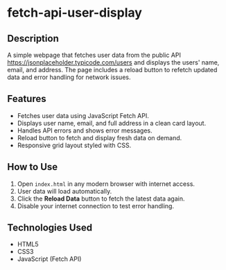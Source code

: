 # fetch-api-user-display

## Description
A simple webpage that fetches user data from the public API https://jsonplaceholder.typicode.com/users and displays the users' name, email, and address. The page includes a reload button to refetch updated data and error handling for network issues.

## Features
- Fetches user data using JavaScript Fetch API.
- Displays user name, email, and full address in a clean card layout.
- Handles API errors and shows error messages.
- Reload button to fetch and display fresh data on demand.
- Responsive grid layout styled with CSS.

## How to Use
1. Open `index.html` in any modern browser with internet access.
2. User data will load automatically.
3. Click the **Reload Data** button to fetch the latest data again.
4. Disable your internet connection to test error handling.

## Technologies Used
- HTML5
- CSS3
- JavaScript (Fetch API)



